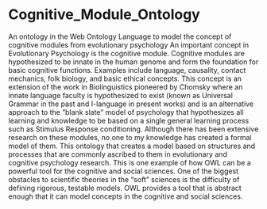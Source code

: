 # Cognitive_Module_Ontology
An ontology in the Web Ontology Language to model the concept of cognitive modules from evolutionary psychology
An important concept in Evolutionary Psychology is the cognitive module. Cognitive modules are hypothesized to be innate in the human genome and form the foundation for basic cognitive functions. Examples include language, causality, contact mechanics, folk biology, and basic ethical concepts. This concept is an extension of the work in Biolinguistics pioneered by Chomsky where an innate language faculty is hypothesized to exist (known as Universal Grammar in the past and I-language in present works) and is an alternative approach to the ”blank slate” model of psychology that hypothesizes all learning and knowledge to be based on a single general learning process such as Stimulus Response conditioning. Although there has been extensive research on these modules, no one to my knowledge has created a formal model of them. This  ontology that creates a model based on structures and processes that are commonly ascribed to them in evolutionary and cognitive psychology research. This is one example of how OWL can be a powerful tool for the cognitive and social sciences. One of the biggest obstacles to scientific theories in the “soft” sciences is the difficulty of defining rigorous, testable models. OWL provides a tool that is abstract enough that it can model concepts in the cognitive and social sciences.
